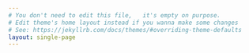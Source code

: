```yaml
---
# You don't need to edit this file,   it's empty on purpose.
# Edit theme's home layout instead if you wanna make some changes
# See: https://jekyllrb.com/docs/themes/#overriding-theme-defaults
layout: single-page
---
```

